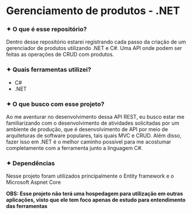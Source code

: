 <h1>Gerenciamento de produtos - .NET</h1>
<h3>✦ O que é esse repositório?</h3>
<p>Dentro desse repositório estarei registrando cada passo da criação de um gerenciador de produtos utilizando .NET e C#. Uma API onde podem ser feitas as operações de CRUD com produtos.</p>

<h3>✦ Quais ferramentas utilizei?</h3>
<ul>
  <li>C#</li>
  <li>.NET</li>
</ul>

<h3>✦ O que busco com esse projeto?</h3>
<p>Ao me aventurar no desenvolvimento dessa API REST, eu busco estar me familiarizando com o desenvolvimento de atividades solicitadas por um ambiente de produção, que é desenvolvimento de API por meio de arquiteturas de software populares, tais quais MVC e CRUD. Além disso, fazer isso em .NET é o melhor caminho possível para me acostumar completamente com a ferramenta junto a linguagem C#.</p>

<h3>✦ Dependências</h3>
<p>Nesse projeto foram utilizados principalmente o Entity framework e o Microsoft Aspnet Core</p>

<p><strong>OBS: Esse projeto não terá uma hospedagem para utilização em outras aplicações, visto que ele tem foco apenas de estudo para entendimento das ferramentas</strong></p>